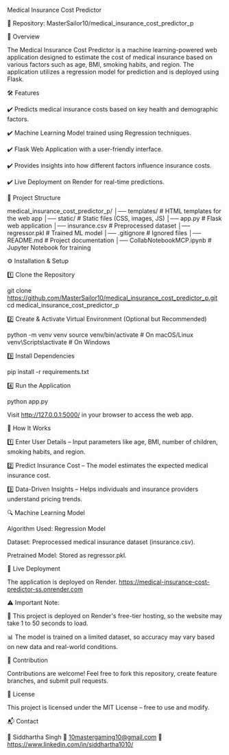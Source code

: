 Medical Insurance Cost Predictor

🔗 Repository: MasterSailor10/medical_insurance_cost_predictor_p

🚀 Overview

The Medical Insurance Cost Predictor is a machine learning-powered web application designed to estimate the cost of medical insurance based on various factors such as age, BMI, smoking habits, and region. The application utilizes a regression model for prediction and is deployed using Flask.

🛠️ Features

✔️ Predicts medical insurance costs based on key health and demographic factors.

✔️ Machine Learning Model trained using Regression techniques.

✔️ Flask Web Application with a user-friendly interface.

✔️ Provides insights into how different factors influence insurance costs.

✔️ Live Deployment on Render for real-time predictions.

📂 Project Structure

medical_insurance_cost_predictor_p/ │── templates/ # HTML templates for the web app
│── static/ # Static files (CSS, images, JS)
│── app.py # Flask web application
│── insurance.csv # Preprocessed dataset
│── regressor.pkl # Trained ML model
│── .gitignore # Ignored files
│── README.md # Project documentation
│── CollabNotebookMCP.ipynb # Jupyter Notebook for training

⚙️ Installation & Setup

1️⃣ Clone the Repository

git clone https://github.com/MasterSailor10/medical_insurance_cost_predictor_p.git cd medical_insurance_cost_predictor_p

2️⃣ Create & Activate Virtual Environment (Optional but Recommended)

python -m venv venv source venv/bin/activate # On macOS/Linux venv\Scripts\activate # On Windows

3️⃣ Install Dependencies

pip install -r requirements.txt

4️⃣ Run the Application

python app.py

Visit http://127.0.0.1:5000/ in your browser to access the web app.

🎯 How It Works

1️⃣ Enter User Details – Input parameters like age, BMI, number of children, smoking habits, and region.

2️⃣ Predict Insurance Cost – The model estimates the expected medical insurance cost.

3️⃣ Data-Driven Insights – Helps individuals and insurance providers understand pricing trends.

🔍 Machine Learning Model

Algorithm Used: Regression Model

Dataset: Preprocessed medical insurance dataset (insurance.csv).

Pretrained Model: Stored as regressor.pkl.

🔗 Live Deployment

The application is deployed on Render. https://medical-insurance-cost-predictor-ss.onrender.com

⚠️ Important Note:

🚀 This project is deployed on Render's free-tier hosting, so the website may take 1 to 50 seconds to load.

📊 The model is trained on a limited dataset, so accuracy may vary based on new data and real-world conditions.

🤝 Contribution

Contributions are welcome! Feel free to fork this repository, create feature branches, and submit pull requests.

📜 License

This project is licensed under the MIT License – free to use and modify.

📬 Contact

👤 Siddhartha Singh
📧 10mastergaming10@gmail.com
🔗 https://www.linkedin.com/in/siddhartha1010/
